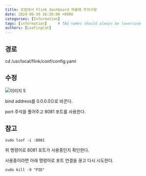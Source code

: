 ```yaml
---
title: 로컬에서 Flink dashboard 띄울때 주의사항
date: 2024-06-30 16:30:00 +0900
categories: [Information]
tags: [information]     # TAG names should always be lowercase
authors: [LoafingCat]
---
```



## 경로 

cd /usr/local/flink/conf/config.yaml

## 수정

![이미지 5](https://github.com/Loafingcat/JungolCodeTestLoafingcat/assets/98324619/407cd4c5-bcac-42bd-9516-662d46523bf3)

bind address를 0.0.0.0으로 바꾼다.

port 주석을 풀어주고 8081 포트를 사용한다.

## 참고

    sudo lsof -i :8081

위 명령어로 8081 포트가 사용중인지 확인한다.

사용중이라면 아래 명령어로 포트 연결을 끊고 다시 시도한다.

    sudo kill -9 "PID"


